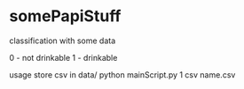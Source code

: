 # somePapiStuff
classification with some data

0 - not drinkable
1 - drinkable


usage
store csv in data/
python mainScript.py 1 csv name.csv

